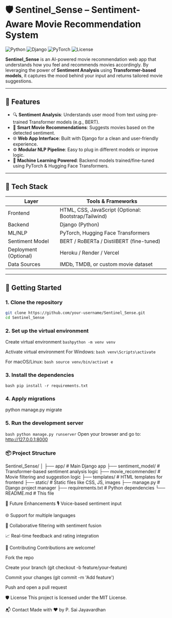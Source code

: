 # 🛡️ Sentinel_Sense – Sentiment-Aware Movie Recommendation System

![Python](https://img.shields.io/badge/Python-3.8%2B-blue)
![Django](https://img.shields.io/badge/Django-Framework-green)
![PyTorch](https://img.shields.io/badge/PyTorch-Model-red)
![License](https://img.shields.io/badge/License-MIT-lightgrey)

**Sentinel_Sense** is an AI-powered movie recommendation web app that understands how you feel and recommends movies accordingly. By leveraging the power of **Sentiment Analysis** using **Transformer-based models**, it captures the mood behind your input and returns tailored movie suggestions.

---

## 🎯 Features

- 🔍 **Sentiment Analysis**: Understands user mood from text using pre-trained Transformer models (e.g., BERT).
- 🎥 **Smart Movie Recommendations**: Suggests movies based on the detected sentiment.
- 🌐 **Web App Interface**: Built with Django for a clean and user-friendly experience.
- ⚙️ **Modular NLP Pipeline**: Easy to plug in different models or improve logic.
- 🧠 **Machine Learning Powered**: Backend models trained/fine-tuned using PyTorch & Hugging Face Transformers.

---

## 🧪 Tech Stack

| Layer         | Tools & Frameworks                     |
| ------------- | -------------------------------------- |
| Frontend      | HTML, CSS, JavaScript (Optional: Bootstrap/Tailwind) |
| Backend       | Django (Python)                        |
| ML/NLP        | PyTorch, Hugging Face Transformers     |
| Sentiment Model | BERT / RoBERTa / DistilBERT (fine-tuned) |
| Deployment (Optional) | Heroku / Render / Vercel               |
| Data Sources  | IMDb, TMDB, or custom movie dataset    |

---

## 🚀 Getting Started

### 1. Clone the repository
```bash
git clone https://github.com/your-username/Sentinel_Sense.git
cd Sentinel_Sense
```
### 2. Set up the virtual environment


Create virtual environment
```bashpython -m venv venv```

 Activate virtual environment
 For Windows:
```bash venv\Scripts\activate  ```

For macOS/Linux:
```bash source venv/bin/activat e```
### 3. Install the dependencies

```bash pip install -r requirements.txt```
### 4. Apply migrations

python manage.py migrate
### 5. Run the development server

```bash python manage.py runserver```
Open your browser and go to:
http://127.0.0.1:8000

### 📦 Project Structure

Sentinel_Sense/
│
├── app/                   # Main Django app
├── sentiment_model/       # Transformer-based sentiment analysis logic
├── movie_recommender/     # Movie filtering and suggestion logic
├── templates/             # HTML templates for frontend
├── static/                # Static files like CSS, JS, images
├── manage.py              # Django project manager
├── requirements.txt       # Python dependencies
└── README.md              # This file

🧠 Future Enhancements
🎙️ Voice-based sentiment input

🌐 Support for multiple languages

🤝 Collaborative filtering with sentiment fusion

📈 Real-time feedback and rating integration

🤝 Contributing
Contributions are welcome!

Fork the repo

Create your branch (git checkout -b feature/your-feature)

Commit your changes (git commit -m 'Add feature')

Push and open a pull request

🛡️ License
This project is licensed under the MIT License.

📬 Contact
Made with ❤️ by P. Sai Jayavardhan
